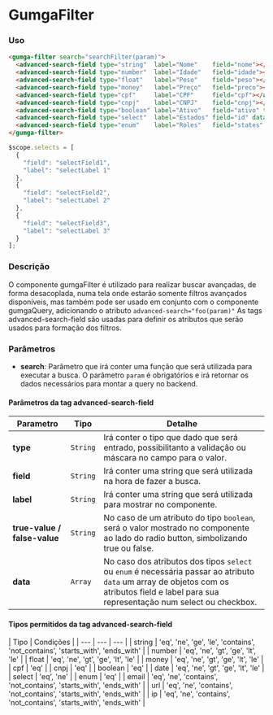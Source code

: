 # GumgaFilter

### Uso

```html
<gumga-filter search="searchFilter(param)">
  <advanced-search-field type="string"  label="Nome"    field="nome"></advanced-search-field>
  <advanced-search-field type="number"  label="Idade"   field="idade"></advanced-search-field>
  <advanced-search-field type="float"   label="Peso"    field="peso"></advanced-search-field>
  <advanced-search-field type="money"   label="Preço"   field="preco"></advanced-search-field>
  <advanced-search-field type="cpf"     label="CPF"     field="cpf"></advanced-search-field>
  <advanced-search-field type="cnpj"    label="CNPJ"    field="cnpj"></advanced-search-field>
  <advanced-search-field type="boolean" label="Ativo"   field="ativo" true-label="True" false-label="False"></advanced-search-field>
  <advanced-search-field type="select"  label="Estados" field="id" data="selects"></advanced-search-field>
  <advanced-search-field type="enum"    label="Roles"   field="states" data="selects"></advanced-search-field>
</gumga-filter>
```

```javascript
$scope.selects = [
  {
    "field": "selectField1",
    "label": "selectLabel 1"
  },
  {
    "field": "selectField2",
    "label": "selectLabel 2"
  },
  {
    "field": "selectField3",
    "label": "selectLabel 3"
  }
];

```
### Descrição
O componente gumgaFilter é utilizado para realizar buscar avançadas, de forma desacoplada, numa tela onde estarão somente filtros avançados disponíveis, mas também pode ser usado em conjunto com o componente gumgaQuery, adicionando o atributo `advanced-search="foo(param)"`
As tags advanced-search-field são usadas para definir os atributos que serão usados para formação dos filtros.


### Parâmetros

- **search**: Parâmetro que irá conter uma função que será utilizada para executar a busca. O parâmetro `param` é obrigatórios e irá retornar os dados necessários para montar a query no backend.

#### Parâmetros da tag advanced-search-field

| Parametro | Tipo | Detalhe |
| --- | --- | --- |
| **type** | `String` | Irá conter o tipo que dado que será entrado, possibilitanto a validação ou máscara no campo para o valor. |
| **field** | `String` | Irá conter uma string que será utilizada na hora de fazer a busca. |
| **label** | `String` | Irá conter uma string que será utilizada para mostrar no componente. |
| **true-value / false-value** | `String` | No caso de um atributo do tipo `boolean`, será o valor mostrado no componente ao lado do radio button, simbolizando true ou false. |
| **data** | `Array` | No caso dos atributos dos tipos `select` ou `enum` é necessária passar ao atributo `data` um array de objetos com os atributos field e label para sua representação num select ou checkbox. |

#### Tipos permitidos da tag advanced-search-field

| Tipo | Condições | 
| --- | --- | --- |
| string | 'eq', 'ne', 'ge', 'le', 'contains', 'not_contains', 'starts_with', 'ends_with' |
| number | 'eq', 'ne', 'gt', 'ge', 'lt', 'le' |
| float | 'eq', 'ne', 'gt', 'ge', 'lt', 'le' |
| money | 'eq', 'ne', 'gt', 'ge', 'lt', 'le' |
| cpf | 'eq' |
| cnpj | 'eq' |
| boolean | 'eq' |
| date | 'eq', 'ne', 'gt', 'ge', 'lt', 'le' |
| select | 'eq', 'ne' |
| enum | 'eq' |
| email | 'eq', 'ne', 'contains', 'not_contains', 'starts_with', 'ends_with' |
| url | 'eq', 'ne', 'contains', 'not_contains', 'starts_with', 'ends_with' |
| ip | 'eq', 'ne', 'contains', 'not_contains', 'starts_with', 'ends_with' |
